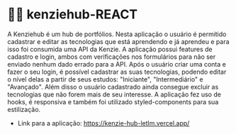 # :technologist: kenziehub-REACT

A Kenziehub é um hub de portfólios. Nesta aplicação o usuário é permitido cadastrar e editar as tecnologias que está aprendendo e já aprendeu e para isso foi consumida uma API da Kenzie. A aplicação possui features de cadastro e login, ambos com verificações nos formulários para não ser enviado nenhum dado errado para a API. Após o usuário criar uma conta e fazer o seu login, é possível cadastrar as suas tecnologias, podendo editar o nível delas a partir de seus estudos: "Iniciante", "Intermediário" e "Avançado". Além disso o usuário cadastrado ainda consegue excluir as tecnologias que não forem mais de seu interesse. A aplicação fez uso de hooks, é responsiva e também foi utilizado styled-components para sua estilização.

- Link para a aplicação: https://kenzie-hub-letlm.vercel.app/
